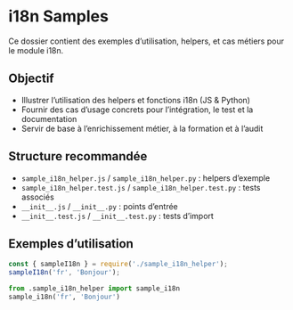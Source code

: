 # i18n Samples

Ce dossier contient des exemples d’utilisation, helpers, et cas métiers pour le module i18n.

## Objectif
- Illustrer l’utilisation des helpers et fonctions i18n (JS & Python)
- Fournir des cas d’usage concrets pour l’intégration, le test et la documentation
- Servir de base à l’enrichissement métier, à la formation et à l’audit

## Structure recommandée
- `sample_i18n_helper.js` / `sample_i18n_helper.py` : helpers d’exemple
- `sample_i18n_helper.test.js` / `sample_i18n_helper.test.py` : tests associés
- `__init__.js` / `__init__.py` : points d’entrée
- `__init__.test.js` / `__init__.test.py` : tests d’import

## Exemples d’utilisation
```js
const { sampleI18n } = require('./sample_i18n_helper');
sampleI18n('fr', 'Bonjour');
```

```python
from .sample_i18n_helper import sample_i18n
sample_i18n('fr', 'Bonjour')
```
